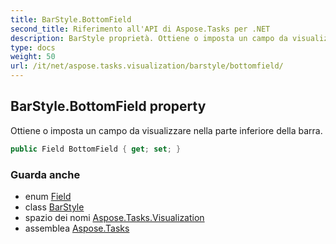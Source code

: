 ```yaml
---
title: BarStyle.BottomField
second_title: Riferimento all'API di Aspose.Tasks per .NET
description: BarStyle proprietà. Ottiene o imposta un campo da visualizzare nella parte inferiore della barra.
type: docs
weight: 50
url: /it/net/aspose.tasks.visualization/barstyle/bottomfield/
---
```

## BarStyle.BottomField property

Ottiene o imposta un campo da visualizzare nella parte inferiore della barra.

```csharp
public Field BottomField { get; set; }
```

### Guarda anche

* enum [Field](../../../aspose.tasks/field/)
* class [BarStyle](../)
* spazio dei nomi [Aspose.Tasks.Visualization](../../barstyle/)
* assemblea [Aspose.Tasks](../../../)


